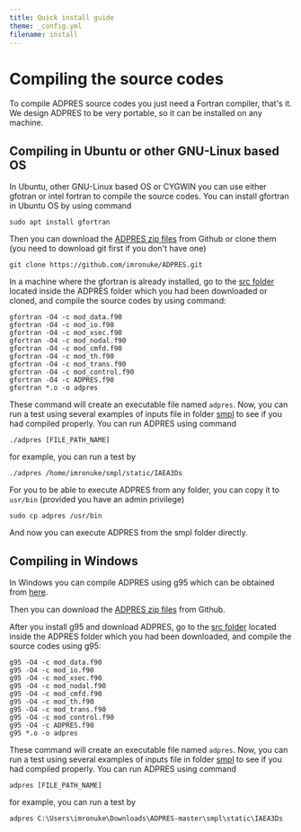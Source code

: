 ```yaml
---
title: Quick install guide
theme: _config.yml
filename: install
---
```


# Compiling the source codes
To compile ADPRES source codes you just need a Fortran compiler, that's it. We design ADPRES to be very portable, so it can be installed on any machine.

## Compiling in Ubuntu or other GNU-Linux based OS
In Ubuntu, other GNU-Linux based OS or CYGWIN you can use either gfotran or intel fortran to compile the source codes. You can install gfortran in Ubuntu OS by using command

```
sudo apt install gfortran
```

Then you can download the [ADPRES zip files](https://github.com/imronuke/ADPRES) from Github or clone them (you need to download git first if you don't have one)

```
git clone https://github.com/imronuke/ADPRES.git
```

In a machine where the gfortran is already installed, go to the [src folder](https://github.com/imronuke/ADPRES/tree/master/src) located inside the ADPRES folder which you had been downloaded or cloned, and compile the source codes by using command:

```
gfortran -O4 -c mod_data.f90
gfortran -O4 -c mod_io.f90
gfortran -O4 -c mod_xsec.f90
gfortran -O4 -c mod_nodal.f90
gfortran -O4 -c mod_cmfd.f90
gfortran -O4 -c mod_th.f90
gfortran -O4 -c mod_trans.f90
gfortran -O4 -c mod_control.f90
gfortran -O4 -c ADPRES.f90
gfortran *.o -o adpres
```

These command will create an executable file named `adpres`. Now, you can run a test using several examples of inputs file in folder [smpl](https://github.com/imronuke/ADPRES/tree/master/smpl) to see if you had compiled properly. You can run ADPRES using command

```
./adpres [FILE_PATH_NAME]
```

for example, you can run a test by

```
./adpres /home/imronuke/smpl/static/IAEA3Ds
```

For you to be able to execute ADPRES from any folder, you can copy it to `usr/bin` (provided you have an admin privilege)

```
sudo cp adpres /usr/bin
```

And now you can execute ADPRES from the smpl folder directly.

## Compiling in Windows
In Windows you can compile ADPRES using g95 which can be obtained from [here](https://www.fortran.com/wp-content/uploads/2013/05/g95-Mingw_201210.exe).

Then you can download the [ADPRES zip files](https://github.com/imronuke/ADPRES) from Github.

After you install g95 and download ADPRES, go to the [src folder](https://github.com/imronuke/ADPRES/tree/master/src) located inside the ADPRES folder which you had been downloaded, and compile the source codes using g95:

```
g95 -O4 -c mod_data.f90
g95 -O4 -c mod_io.f90
g95 -O4 -c mod_xsec.f90
g95 -O4 -c mod_nodal.f90
g95 -O4 -c mod_cmfd.f90
g95 -O4 -c mod_th.f90
g95 -O4 -c mod_trans.f90
g95 -O4 -c mod_control.f90
g95 -O4 -c ADPRES.f90
g95 *.o -o adpres
```

These command will create an executable file named `adpres`. Now, you can run a test using several examples of inputs file in folder [smpl](https://github.com/imronuke/ADPRES/tree/master/smpl) to see if you had compiled properly. You can run ADPRES using command

```
adpres [FILE_PATH_NAME]
```

for example, you can run a test by

```
adpres C:\Users\imronuke\Downloads\ADPRES-master\smpl\static\IAEA3Ds
```
